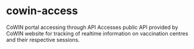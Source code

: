 # cowin-access
CoWIN portal accessing through API
Accesses public API provided by CoWIN website for tracking of realtime
information on vaccination centres and their respective sessions.